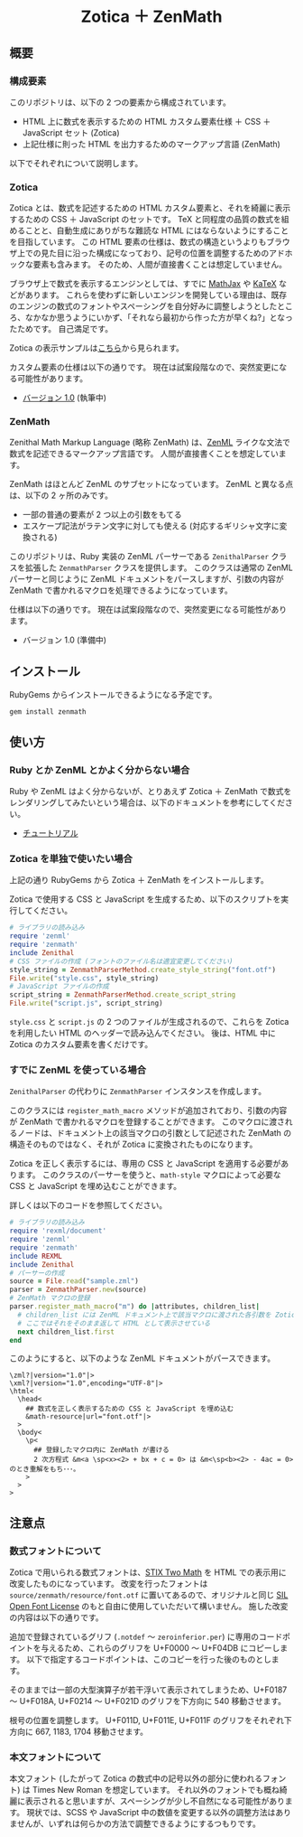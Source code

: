 <div align="center">
<h1>Zotica ＋ ZenMath</h1>
</div>

## 概要

### 構成要素
このリポジトリは、以下の 2 つの要素から構成されています。

- HTML 上に数式を表示するための HTML カスタム要素仕様 ＋ CSS ＋ JavaScript セット (Zotica)
- 上記仕様に則った HTML を出力するためのマークアップ言語 (ZenMath)

以下でそれぞれについて説明します。

### Zotica
Zotica とは、数式を記述するための HTML カスタム要素と、それを綺麗に表示するための CSS ＋ JavaScript のセットです。
TeX と同程度の品質の数式を組めることと、自動生成にありがちな難読な HTML にはならないようにすることを目指しています。
この HTML 要素の仕様は、数式の構造というよりもブラウザ上での見た目に沿った構成になっており、記号の位置を調整するためのアドホックな要素も含みます。
そのため、人間が直接書くことは想定していません。

ブラウザ上で数式を表示するエンジンとしては、すでに [MathJax](https://www.mathjax.org/) や [KaTeX](https://katex.org/) などがあります。
これらを使わずに新しいエンジンを開発している理由は、既存のエンジンの数式のフォントやスペーシングを自分好みに調整しようとしたところ、なかなか思うようにいかず、「それなら最初から作った方が早くね?」となったためです。
自己満足です。

Zotica の表示サンプルは[こちら](https://ziphil.github.io/ZenithalMathWebDemo/main.html)から見られます。

カスタム要素の仕様は以下の通りです。
現在は試案段階なので、突然変更になる可能性があります。

- [バージョン 1.0](document/zotica/1.0.md) (執筆中)

### ZenMath
Zenithal Math Markup Language (略称 ZenMath) は、[ZenML](https://github.com/Ziphil/Zenithal) ライクな文法で数式を記述できるマークアップ言語です。
人間が直接書くことを想定しています。

ZenMath はほとんど ZenML のサブセットになっています。
ZenML と異なる点は、以下の 2 ヶ所のみです。

- 一部の普通の要素が 2 つ以上の引数をもてる
- エスケープ記法がラテン文字に対しても使える (対応するギリシャ文字に変換される)

このリポジトリは、Ruby 実装の ZenML パーサーである `ZenithalParser` クラスを拡張した `ZenmathParser` クラスを提供します。
このクラスは通常の ZenML パーサーと同じように ZenML ドキュメントをパースしますが、引数の内容が ZenMath で書かれるマクロを処理できるようになっています。

仕様は以下の通りです。
現在は試案段階なので、突然変更になる可能性があります。

- バージョン 1.0 (準備中)

## インストール
RubyGems からインストールできるようになる予定です。
```
gem install zenmath
```

## 使い方

### Ruby とか ZenML とかよく分からない場合
Ruby や ZenML はよく分からないが、とりあえず Zotica ＋ ZenMath で数式をレンダリングしてみたいという場合は、以下のドキュメントを参考にしてください。

- [チュートリアル](document/tutorial.md)

### Zotica を単独で使いたい場合
上記の通り RubyGems から Zotica ＋ ZenMath をインストールします。

Zotica で使用する CSS と JavaScript を生成するため、以下のスクリプトを実行してください。
```ruby
# ライブラリの読み込み
require 'zenml'
require 'zenmath'
include Zenithal
# CSS ファイルの作成 (フォントのファイル名は適宜変更してください)
style_string = ZenmathParserMethod.create_style_string("font.otf")
File.write("style.css", style_string)
# JavaScript ファイルの作成
script_string = ZenmathParserMethod.create_script_string
File.write("script.js", script_string)
```
`style.css` と `script.js` の 2 つのファイルが生成されるので、これらを Zotica を利用したい HTML のヘッダーで読み込んでください。
後は、HTML 中に Zotica のカスタム要素を書くだけです。

### すでに ZenML を使っている場合
`ZenithalParser` の代わりに `ZenmathParser` インスタンスを作成します。

このクラスには `register_math_macro` メソッドが追加されており、引数の内容が ZenMath で書かれるマクロを登録することができます。
このマクロに渡されるノードは、ドキュメント上の該当マクロの引数として記述された ZenMath の構造そのものではなく、それが Zotica に変換されたものになります。

Zotica を正しく表示するには、専用の CSS と JavaScript を適用する必要があります。
このクラスのパーサーを使うと、`math-style` マクロによって必要な CSS と JavaScript を埋め込むことができます。

詳しくは以下のコードを参照してください。
```ruby
# ライブラリの読み込み
require 'rexml/document'
require 'zenml'
require 'zenmath'
include REXML
include Zenithal
# パーサーの作成
source = File.read("sample.zml")
parser = ZenmathParser.new(source)
# ZenMath マクロの登録
parser.register_math_macro("m") do |attributes, children_list|
  # children_list には ZenML ドキュメント上で該当マクロに渡された各引数を Zotica に変換したものが渡される
  # ここではそれをそのまま返して HTML として表示させている
  next children_list.first
end
```
このようにすると、以下のような ZenML ドキュメントがパースできます。
```
\zml?|version="1.0"|>
\xml?|version="1.0",encoding="UTF-8"|>
\html<
  \head<
    ## 数式を正しく表示するための CSS と JavaScript を埋め込む
    &math-resource|url="font.otf"|>
  >
  \body<
    \p<
      ## 登録したマクロ内に ZenMath が書ける
      2 次方程式 &m<a \sp<x><2> + bx + c = 0> は &m<\sp<b><2> - 4ac = 0> のとき重解をもち･･･。
    >
  >
>
```

## 注意点

### 数式フォントについて
Zotica で用いられる数式フォントは、[STIX Two Math](https://www.stixfonts.org/) を HTML での表示用に改変したものになっています。
改変を行ったフォントは `source/zenmath/resource/font.otf` に置いてあるので、オリジナルと同じ [SIL Open Font License](http://scripts.sil.org/OFL) のもと自由に使用していただいて構いません。
施した改変の内容は以下の通りです。

追加で登録されているグリフ (`.notdef` ～ `zeroinferior.per`) に専用のコードポイントを与えるため、これらのグリフを U+F0000 ～ U+F04DB にコピーします。
以下で指定するコードポイントは、このコピーを行った後のものとします。

そのままでは一部の大型演算子が若干浮いて表示されてしまうため、U+F0187 ～ U+F018A, U+F0214 ～ U+F021D のグリフを下方向に 540 移動させます。

根号の位置を調整します。
U+F011D, U+F011E, U+F011F のグリフをそれぞれ下方向に 667, 1183, 1704 移動させます。

### 本文フォントについて
本文フォント (したがって Zotica の数式中の記号以外の部分に使われるフォント) は Times New Roman を想定しています。
それ以外のフォントでも概ね綺麗に表示されると思いますが、スペーシングが少し不自然になる可能性があります。
現状では、SCSS や JavaScript 中の数値を変更する以外の調整方法はありませんが、いずれは何らかの方法で調整できるようにするつもりです。